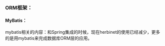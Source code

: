 ### ORM框架：

#### MyBatis：
mybatis相关的内容：和Spring集成的时候，现在herbinet的使用已经减少，更多的是用mybatis来完成数据库ORM层的应用。
[]()
[]()
[]()
[]()
[]()
[]()
[]()
[]()
[]()
[]()
